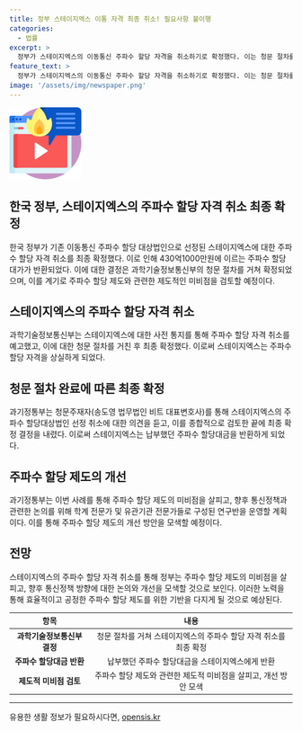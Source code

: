 ```yaml
---
title: 정부 스테이지엑스 이통 자격 최종 취소! 필요사항 불이행
categories:
  - 법률
excerpt: >
  정부가 스테이지엑스의 이동통신 주파수 할당 자격을 취소하기로 확정했다. 이는 청문 절차를 완료한 결과로, 스테이지엑스는 전파법 등의 필요사항을 불이행하고 서약을 위반했다는 이유에서다. 과기정통부는 주파수 할당대상법인 선정취소 처분을 확정하고, 스테이지엑스가 납부한 주파수 할당대금 430억1000만원을 반환 조치했다. 이 사례를 토대로 주파수 할당 제도의 개선과 관련한 연구반을 구성하여 향후 통신정책 방향을 논의할 계획이다. #제4이통 #취소 #과기정통부 #주파수 #스테이지엑스
feature_text: >
  정부가 스테이지엑스의 이동통신 주파수 할당 자격을 취소하기로 확정했다. 이는 청문 절차를 완료한 결과로, 스테이지엑스는 전파법 등의 필요사항을 불이행하고 서약을 위반했다는 이유에서다. 과기정통부는 주파수 할당대상법인 선정취소 처분을 확정하고, 스테이지엑스가 납부한 주파수 할당대금 430억1000만원을 반환 조치했다. 이 사례를 토대로 주파수 할당 제도의 개선과 관련한 연구반을 구성하여 향후 통신정책 방향을 논의할 계획이다. #제4이통 #취소 #과기정통부 #주파수 #스테이지엑스
image: '/assets/img/newspaper.png'
---
```


<p><img src="/assets/img/news.png" alt="rentncar 속보" /></p>

<h2>한국 정부, 스테이지엑스의 주파수 할당 자격 취소 최종 확정</h2>

<p data-ke-size="size16">한국 정부가 기존 이동통신 주파수 할당 대상법인으로 선정된 스테이지엑스에 대한 주파수 할당 자격 취소를 최종 확정했다. 이로 인해 430억1000만원에 이르는 주파수 할당대가가 반환되었다. 이에 대한 결정은 과학기술정보통신부의 청문 절차를 거쳐 확정되었으며, 이를 계기로 주파수 할당 제도와 관련한 제도적인 미비점을 검토할 예정이다.</p>

<h2>스테이지엑스의 주파수 할당 자격 취소</h2>

<p data-ke-size="size16">과학기술정보통신부는 스테이지엑스에 대한 사전 통지를 통해 주파수 할당 자격 취소를 예고했고, 이에 대한 청문 절차를 거친 후 최종 확정했다. 이로써 스테이지엑스는 주파수 할당 자격을 상실하게 되었다.</p>

<h2>청문 절차 완료에 따른 최종 확정</h2>

<p data-ke-size="size16">과기정통부는 청문주재자(송도영 법무법인 비트 대표변호사)를 통해 스테이지엑스의 주파수 할당대상법인 선정 취소에 대한 의견을 듣고, 이를 종합적으로 검토한 끝에 최종 확정 결정을 내렸다. 이로써 스테이지엑스는 납부했던 주파수 할당대금을 반환하게 되었다.</p>

<h2>주파수 할당 제도의 개선</h2>

<p data-ke-size="size16">과기정통부는 이번 사례를 통해 주파수 할당 제도의 미비점을 살피고, 향후 통신정책과 관련한 논의를 위해 학계 전문가 및 유관기관 전문가들로 구성된 연구반을 운영할 계획이다. 이를 통해 주파수 할당 제도의 개선 방안을 모색할 예정이다.</p>

<h2>전망</h2>

<p data-ke-size="size16">스테이지엑스의 주파수 할당 자격 취소를 통해 정부는 주파수 할당 제도의 미비점을 살피고, 향후 통신정책 방향에 대한 논의와 개선을 모색할 것으로 보인다. 이러한 노력을 통해 효율적이고 공정한 주파수 할당 제도를 위한 기반을 다지게 될 것으로 예상된다.</p>

<table>
    <thead>
        <tr>
            <th style="text-align: center;">항목</th>
            <th style="text-align: center;">내용</th>
        </tr>
    </thead>
    <tbody>
        <tr>
            <td style="text-align: center;"><b>과학기술정보통신부 결정</b></td>
            <td style="text-align: center;">청문 절차를 거쳐 스테이지엑스의 주파수 할당 자격 취소를 최종 확정</td>
        </tr>
        <tr>
            <td style="text-align: center;"><b>주파수 할당대금 반환</b></td>
            <td style="text-align: center;">납부했던 주파수 할당대금을 스테이지엑스에게 반환</td>
        </tr>
        <tr>
            <td style="text-align: center;"><b>제도적 미비점 검토</b></td>
            <td style="text-align: center;">주파수 할당 제도와 관련한 제도적 미비점을 살피고, 개선 방안 모색</td>
        </tr>
    </tbody>
</table>

<p><hr></p>
유용한 생활 정보가 필요하시다면, <a href="https://opensis.kr" rel="dofollow">opensis.kr</a>



